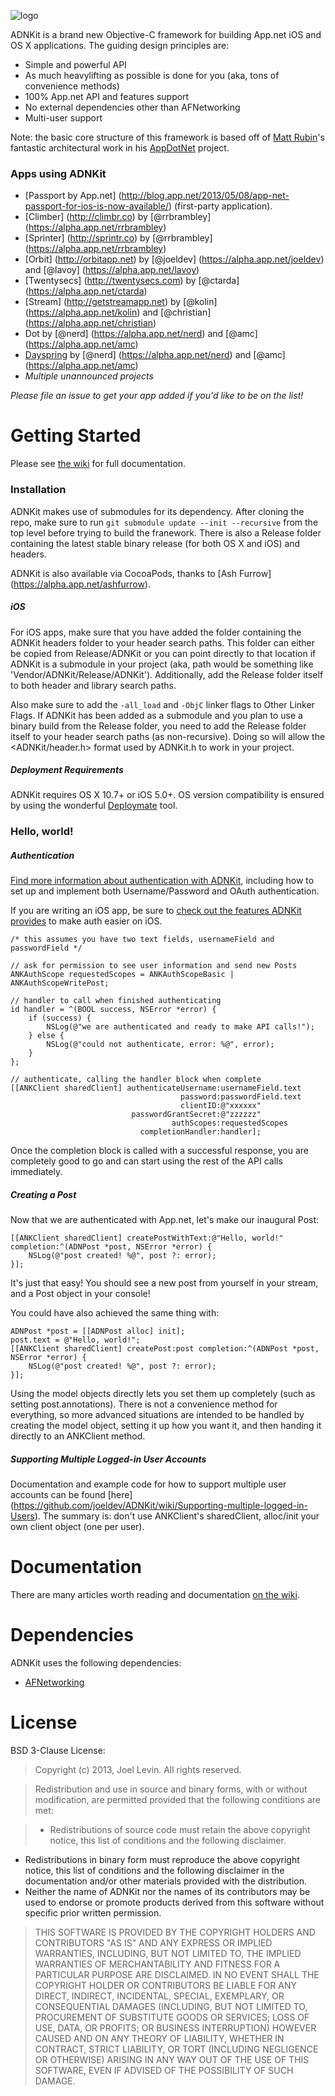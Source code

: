 ![logo](https://github.com/joeldev/ADNKit/raw/master/Images/adnkit.png)

ADNKit is a brand new Objective-C framework for building App.net iOS and OS X applications. The guiding design principles are:
* Simple and powerful API
* As much heavylifting as possible is done for you (aka, tons of convenience methods)
* 100% App.net API and features support
* No external dependencies other than AFNetworking
* Multi-user support

Note: the basic core structure of this framework is based off of [Matt Rubin](https://github.com/mattrubin)'s fantastic architectural work in his [AppDotNet](https://github.com/mattrubin/AppDotNet) project.

### Apps using ADNKit

* [Passport by App.net] (http://blog.app.net/2013/05/08/app-net-passport-for-ios-is-now-available/) (first-party application).
* [Climber] (http://climbr.co) by [@rrbrambley] (https://alpha.app.net/rrbrambley)
* [Sprinter] (http://sprintr.co) by [@rrbrambley] (https://alpha.app.net/rrbrambley)
* [Orbit] (http://orbitapp.net) by [@joeldev] (https://alpha.app.net/joeldev) and [@lavoy] (https://alpha.app.net/lavoy)
* [Twentysecs] (http://twentysecs.com) by [@ctarda] (https://alpha.app.net/ctarda)
* [Stream] (http://getstreamapp.net) by [@kolin] (https://alpha.app.net/kolin) and [@christian] (https://alpha.app.net/christian)
* Dot by [@nerd] (https://alpha.app.net/nerd) and [@amc] (https://alpha.app.net/amc)
* [Dayspring](http://thedunahoos.com/dayspring)  by [@nerd] (https://alpha.app.net/nerd) and [@amc] (https://alpha.app.net/amc)
* *Multiple unannounced projects*

*Please file an issue to get your app added if you'd like to be on the list!*

# Getting Started
Please see [the wiki](https://github.com/joeldev/ADNKit/wiki) for full documentation.

### Installation
ADNKit makes use of submodules for its dependency. After cloning the repo, make sure to run `git submodule update --init --recursive` from the top level before trying to build the franework. There is also a Release folder containing the latest stable binary release (for both OS X and iOS) and headers.

ADNKit is also available via CocoaPods, thanks to [Ash Furrow] (https://alpha.app.net/ashfurrow).

##### iOS

For iOS apps, make sure that you have added the folder containing the ADNKit headers folder to your header search paths. This folder can either be copied from Release/ADNKit or you can point directly to that location if ADNKit is a submodule in your project (aka, path would be something like 'Vendor/ADNKit/Release/ADNKit'). Additionally, add the Release folder itself to both header and library search paths.

Also make sure to add the `-all_load` and `-ObjC` linker flags to Other Linker Flags. If ADNKit has been added as a submodule and you plan to use a binary build from the Release folder, you need to add the Release folder itself to your header search paths (as non-recursive). Doing so will allow the <ADNKit/header.h> format used by ADNKit.h to work in your project.

##### Deployment Requirements

ADNKit requires OS X 10.7+ or iOS 5.0+. OS version compatibility is ensured by using the wonderful [Deploymate](http://www.deploymateapp.com) tool.

### Hello, world!

##### Authentication

[Find more information about authentication with ADNKit](https://github.com/joeldev/ADNKit/wiki/Authentication-basics), including how to set up and implement both Username/Password and OAuth authentication.

If you are writing an iOS app, be sure to [check out the features ADNKit provides](https://github.com/joeldev/ADNKit/wiki/Easy-authentication-for-iOS-apps) to make auth easier on iOS.

```objc
/* this assumes you have two text fields, usernameField and passwordField */

// ask for permission to see user information and send new Posts
ANKAuthScope requestedScopes = ANKAuthScopeBasic | ANKAuthScopeWritePost;

// handler to call when finished authenticating
id handler = ^(BOOL success, NSError *error) {
	if (success) {
		NSLog(@"we are authenticated and ready to make API calls!");
	} else {
		NSLog(@"could not authenticate, error: %@", error);
	}
};

// authenticate, calling the handler block when complete
[[ANKClient sharedClient] authenticateUsername:usernameField.text
									  password:passwordField.text
									  clientID:@"xxxxxx"
						   passwordGrantSecret:@"zzzzzz"
						         	authScopes:requestedScopes
						     completionHandler:handler];
```

Once the completion block is called with a successful response, you are completely good to go and can start using the rest of the API calls immediately.

##### Creating a Post

Now that we are authenticated with App.net, let's make our inaugural Post:

```objc
[[ANKClient sharedClient] createPostWithText:@"Hello, world!" completion:^(ADNPost *post, NSError *error) {
    NSLog(@"post created! %@", post ?: error);
}];
```

It's just that easy! You should see a new post from yourself in your stream, and a Post object in your console!

You could have also achieved the same thing with:
```objc
ADNPost *post = [[ADNPost alloc] init];
post.text = @"Hello, world!";
[[ANKClient sharedClient] createPost:post completion:^(ADNPost *post, NSError *error) {
    NSLog(@"post created! %@", post ?: error);
}];
```
Using the model objects directly lets you set them up completely (such as setting post.annotations). There is not a convenience method for everything, so more advanced situations are intended to be handled by creating the model object, setting it up how you want it, and then handing it directly to an ANKClient method.

##### Supporting Multiple Logged-in User Accounts

Documentation and example code for how to support multiple user accounts can be found [here] (https://github.com/joeldev/ADNKit/wiki/Supporting-multiple-logged-in-Users). The summary is: don't use ANKClient's sharedClient, alloc/init your own client object (one per user).

# Documentation

There are many articles worth reading and documentation [on the wiki](https://github.com/joeldev/ADNKit/wiki).

# Dependencies
ADNKit uses the following dependencies:
* [AFNetworking](https://github.com/AFNetworking/AFNetworking)

# License
BSD 3-Clause License:
> Copyright (c) 2013, Joel Levin. All rights reserved.
 
> Redistribution and use in source and binary forms, with or without modification, are permitted provided that the following conditions are met:
 
>*  Redistributions of source code must retain the above copyright notice, this list of conditions and the following disclaimer.
* Redistributions in binary form must reproduce the above copyright notice, this list of conditions and the following disclaimer in the documentation and/or other materials provided with the distribution.
* Neither the name of ADNKit nor the names of its contributors may be used to endorse or promote products derived from this software without specific prior written permission.

> THIS SOFTWARE IS PROVIDED BY THE COPYRIGHT HOLDERS AND CONTRIBUTORS "AS IS" AND ANY EXPRESS OR IMPLIED WARRANTIES, INCLUDING, BUT NOT LIMITED TO, THE IMPLIED WARRANTIES OF MERCHANTABILITY AND FITNESS FOR A PARTICULAR PURPOSE ARE DISCLAIMED. IN NO EVENT SHALL THE COPYRIGHT HOLDER OR CONTRIBUTORS BE LIABLE FOR ANY DIRECT, INDIRECT, INCIDENTAL, SPECIAL, EXEMPLARY, OR CONSEQUENTIAL DAMAGES (INCLUDING, BUT NOT LIMITED TO, PROCUREMENT OF SUBSTITUTE GOODS OR SERVICES; LOSS OF USE, DATA, OR PROFITS; OR BUSINESS INTERRUPTION) HOWEVER CAUSED AND ON ANY THEORY OF LIABILITY, WHETHER IN CONTRACT, STRICT LIABILITY, OR TORT (INCLUDING NEGLIGENCE OR OTHERWISE) ARISING IN ANY WAY OUT OF THE USE OF THIS SOFTWARE, EVEN IF ADVISED OF THE POSSIBILITY OF SUCH DAMAGE.
